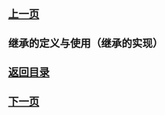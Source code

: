 ## [上一页](course53)

## 继承的定义与使用（继承的实现）




## [返回目录](https://wuchengcheng110120.github.io/learnJava)
## [下一页](course55)
